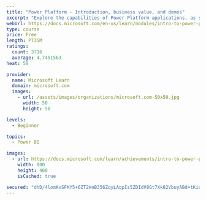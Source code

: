 ```yaml
---
title: "Power Platform - Introduction, business value, and demos"
excerpt: "Explore the capabilities of Power Platform applications, as seen in demonstrations and customer case studies."
webUrl: https://docs.microsoft.com/en-us/learn/modules/intro-to-power-platform-mba/
type: course
price: Free
length: PT35M
ratings:
  count: 3716
  average: 4.7451563
heat: 50

provider:
  name: Microsoft Learn
  domain: microsoft.com
  images:
    - url: /assets/images/organizations/microsoft.com-50x50.jpg
      width: 50
      height: 50

levels:
  - Beginner

topics:
  - Power BI

images:
  - url: https://docs.microsoft.com/learn/achievements/intro-to-power-platform-social.png
    width: 800
    height: 400
    isCached: true

secured: "dhD/4lomKvSFKY5+6ZT2HnB356ZqyLAqpIs5ZDIdV8Gt7Xk82VbuyABd+tKiu09VjPcZhvH/x8b/YXeSMTOK+DEgtxXkH85sQ7popI8o/EajGE2X0Xem87KCst45sf7jv7QZi0WGjjInfWTR9v9Zsu1H6d3V3I5Bep+/0x6D1/IFTOaji0qj932qO2wAW7cIlB4aAP0xxmdy+pVmwXw7U4iLgrc8iZ8PGhDQGjsbYhvAts5AY9F5QLa50fAtyVaU5tMnprYEMyzHfmVvmGyETO2ivo470vZVD5y5+Sa4AFy0bFgPyx+Lx6YAxVOHGftyZjVocCwqyETF+VlJVrrbkrFAVOrA+9g0QclQ1etp441rPMdBg7HhQBA83hqgb3cpIRyBEwROFEhnflCDbP2YVER/wGG8Oz1uA+j025I0aXQ=;TQKMqyyQ8l8Mrd6bLDOG6Q=="
---
```


